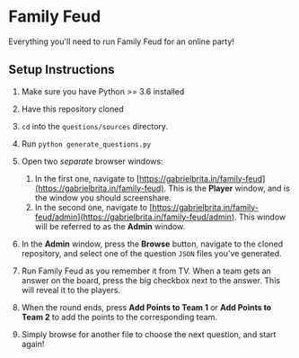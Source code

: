# Family Feud

Everything you'll need to run Family Feud for an online party!

## Setup Instructions
1. Make sure you have Python >= 3.6 installed
1. Have this repository cloned
1. `cd` into the `questions/sources` directory.
1. Run `python generate_questions.py`

1. Open two _separate_ browser windows:
    1. In the first one, navigate to [https://gabrielbrita.in/family-feud](https://gabrielbrita.in/family-feud). This is the **Player** window, and is the window you should screenshare.
    1. In the second one, navigate to [https://gabrielbrita.in/family-feud/admin](https://gabrielbrita.in/family-feud/admin). This window will be referred to as the **Admin** window.
1. In the **Admin** window, press the **Browse** button, navigate to the cloned repository, and select one of the question `JSON` files you've generated.
1. Run Family Feud as you remember it from TV. When a team gets an answer on the board, press the big checkbox next to the answer. This will reveal it to the players.
1. When the round ends, press **Add Points to Team 1** or **Add Points to Team 2** to add the points to the corresponding team.
1. Simply browse for another file to choose the next question, and start again!